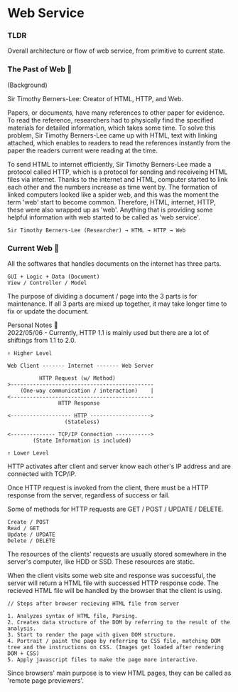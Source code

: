 # Web Service

### TLDR

Overall architecture or flow of web service, from primitive to current state.

### The Past of Web 📜

(Background)

Sir Timothy Berners-Lee: Creator of HTML, HTTP, and Web.

Papers, or documents, have many references to other paper for evidence. To read the reference, researchers had to physically find the specified materials for detailed information, which takes some time. To solve this problem, Sir Timothy Berners-Lee came up with HTML, text with linking attached, which enables to readers to read the references instantly from the paper the readers current were reading at the time.

To send HTML to internet efficiently, Sir Timothy Berners-Lee made a protocol called HTTP, which is a protocol for sending and receiveing HTML files via internet. Thanks to the internet and HTML, computer started to link each other and the numbers increase as time went by. The formation of linked computers looked like a spider web, and this was the moment the term 'web' start to become common. Therefore, HTML, internet, HTTP, these were also wrapped up as 'web'. Anything that is providing some helpful information with web started to be called as 'web service'.

```
Sir Timothy Berners-Lee (Researcher) → HTML → HTTP → Web
```

### Current Web 📜

All the softwares that handles documents on the internet has three parts.
```
GUI + Logic + Data (Document)
View / Controller / Model
```

The purpose of dividing a document / page into the 3 parts is for maintenance. If all 3 parts are mixed up together, it may take longer time to fix or update the document.

Personal Notes 🤔<br>
2022/05/06 - Currently, HTTP 1.1 is mainly used but there are a lot of shiftings from 1.1 to 2.0.

```
↑ Higher Level

Web Client ------- Internet ------- Web Server

          HTTP Request (w/ Method)
>---------------------------------------------
    (One-way communication / interaction)    |
<---------------------------------------------
                HTTP Response

<------------------- HTTP ------------------->
                  (Stateless)

<-------------- TCP/IP Connection ----------->
        (State Information is included)

↑ Lower Level
```

HTTP activates after client and server know each other's IP address and are connected with TCP/IP.

Once HTTP request is invoked from the client, there must be a HTTP response from the server, regardless of success or fail. 

Some of methods for HTTP requests are GET / POST / UPDATE / DELETE.
```
Create / POST
Read / GET
Update / UPDATE
Delete / DELETE
```

The resources of the clients' requests are usually stored somewhere in the server's computer, like HDD or SSD. These resources are static.

When the client visits some web site and response was successful, the server will return a HTML file with successed HTTP response code. The recieved HTML file will be handled by the browser that the client is using.
```
// Steps after browser recieving HTML file from server

1. Analyzes syntax of HTML file, Parsing.
2. Creates data structure of the DOM by referring to the result of the analysis.
3. Start to render the page with given DOM structure.
4. Portrait / paint the page by referring to CSS file, matching DOM tree and the instructions on CSS. (Images get loaded after rendering DOM + CSS)
5. Apply javascript files to make the page more interactive.
```

Since browsers' main purpose is to view HTML pages, they can be called as 'remote page previewers'.

